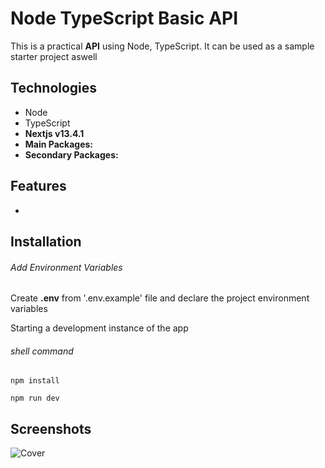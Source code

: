 # Node TypeScript Basic API

This is a practical **API** using Node, TypeScript. It can be used as a sample starter project aswell


## Technologies

- Node
- TypeScript
- **Nextjs v13.4.1**
- **Main Packages:** 
- **Secondary Packages:** 

## Features

- 

## Installation

###### Add Environment Variables

Create **.env** from '.env.example' file and declare the project environment variables

Starting a development instance of the app

###### shell command

```shell
npm install

npm run dev
```


## Screenshots

![Cover](./public/cover.png)
